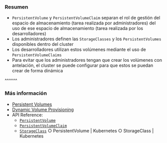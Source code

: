 ### Resumen

* `PersistentVolume` y `PersistentVolumeClaim` separan el rol de gestión del espacio de almacenamiento 
  (tarea realizada por administradores) del uso de ese espacio de almacenamiento (tarea realizada por los 
  desarrolladores)
* Los administradores definen las `StorageClasses` y los `PersistentVolumes` disponibles dentro del cluster
* Los desarrolladores utilizan estos volúmenes mediante el uso de `PersistentVolumeClaims`
* Para evitar que los administradores tengan que crear los volúmenes con antelación, el cluster
  se puede configurar para que estos se puedan crear de forma dinámica


^^^^^^

### Más información

* [Persistent Volumes](https://kubernetes.io/docs/concepts/storage/persistent-volumes/)
* [Dynamic Volume Provisioning](https://kubernetes.io/docs/concepts/storage/dynamic-provisioning/)
* API Reference:
  * [`PersistentVolume`](https://kubernetes.io/docs/reference/kubernetes-api/config-and-storage-resources/persistent-volume-v1/)
  * [`PersistentVolumeClaim`](https://kubernetes.io/docs/reference/kubernetes-api/config-and-storage-resources/persistent-volume-claim-v1/)
  * [`StorageClass`](https://kubernetes.io/docs/reference/kubernetes-api/config-and-storage-resources/storage-class-v1/)
		○ PersistentVolume | Kubernetes
		○ StorageClass | Kubernetes
